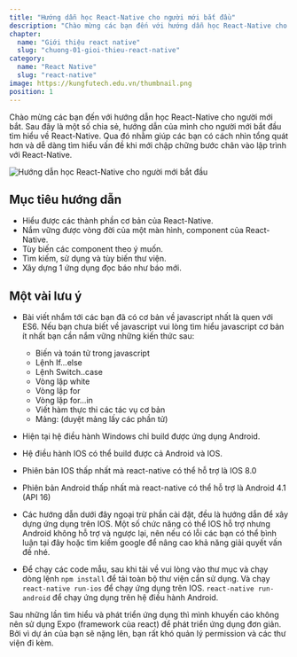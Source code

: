 ```yaml
---
title: "Hướng dẫn học React-Native cho người mới bắt đầu"
description: "Chào mừng các bạn đến với hướng dẫn học React-Native cho người mới bắt. Sau đây là một số chia sẻ, hướng dẫn của mình cho người mới bắt đầu tìm hiểu về React-Native. Qua đó nhằm giúp các bạn có cách nhìn tổng quát hơn và dễ dàng tìm hiểu vấn đề khi mới chập chững bước chân vào lập trình với React-Native."
chapter:
  name: "Giới thiệu react native"
  slug: "chuong-01-gioi-thieu-react-native"
category:
  name: "React Native"
  slug: "react-native"
image: https://kungfutech.edu.vn/thumbnail.png
position: 1
---
```


Chào mừng các bạn đến với hướng dẫn học React-Native cho người mới bắt. Sau đây là một số chia sẻ, hướng dẫn của mình cho người mới bắt đầu tìm hiểu về React-Native. Qua đó nhằm giúp các bạn có cách nhìn tổng quát hơn và dễ dàng tìm hiểu vấn đề khi mới chập chững bước chân vào lập trình với React-Native.

![Hướng dẫn học React-Native cho người mới bắt đầu](https://github.com/techmely/hoc-lap-trinh/assets/29374426/e7366619-4023-4c5f-b76e-862cd973f435)

## Mục tiêu hướng dẫn

- Hiểu được các thành phần cơ bản của React-Native.
- Nắm vững được vòng đời của một màn hình, component của React-Native.
- Tùy biến các component theo ý muốn.
- Tìm kiếm, sử dụng và tùy biến thư viện.
- Xây dựng 1 ứng dụng đọc báo như báo mới.

## Một vài lưu ý

- Bài viết nhắm tới các bạn đã có cơ bản về javascript nhất là quen với ES6. Nếu bạn chưa biết về javascript vui lòng tìm hiểu javascript cơ bản ít nhất bạn cần nắm vững những kiến thức sau:

  - Biến và toán tử trong javascript
  - Lệnh If...else
  - Lệnh Switch..case
  - Vòng lặp white
  - Vòng lặp for
  - Vòng lặp for...in
  - Viết hàm thực thi các tác vụ cơ bản
  - Mảng: (duyệt mảng lấy các phần tử)

- Hiện tại hệ điều hành Windows chỉ build được ứng dụng Android.
- Hệ điều hành IOS có thể build được cả Android và IOS.
- Phiên bản IOS thấp nhất mà react-native có thể hỗ trợ là IOS 8.0
- Phiên bản Android thấp nhất mà react-native có thể hỗ trợ là Android 4.1 (API 16)
- Các hướng dẫn dưới đây ngoại trừ phần cài đặt, đều là hướng dẫn để xây dựng ứng dụng trên IOS. Một số chức năng có thể IOS hỗ trợ nhưng Android không hỗ trợ và ngược lại, nên nếu có lỗi các bạn có thể bình luận tại đây hoặc tìm kiếm google để nâng cao khả năng giải quyết vấn đề nhé.
- Để chạy các code mẫu, sau khi tải về vui lòng vào thư mục và chạy dòng lệnh `npm install` để tải toàn bộ thư viện cần sử dụng. Và chạy `react-native run-ios` để chạy ứng dụng trên IOS. `react-native run-android` để chạy ứng dụng trên hệ điều hành Android.

<content-info>
Sau những lần tìm hiểu và phát triển ứng dụng thì mình khuyến cáo không nên sử dụng Expo (framework của react) để phát triển ứng dụng đơn giản. Bởi vì dự án của bạn sẽ nặng lên, bạn rất khó quản lý permission và các thư viện đi kèm.
</content-info>
